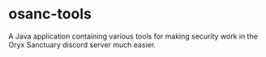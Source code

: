 # osanc-tools
A Java application containing various tools for making security work in the Oryx Sanctuary discord server much easier.
